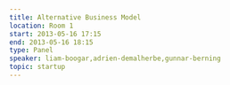 ```yaml
---
title: Alternative Business Model
location: Room 1
start: 2013-05-16 17:15
end: 2013-05-16 18:15
type: Panel
speaker: liam-boogar,adrien-demalherbe,gunnar-berning
topic: startup
---
```


